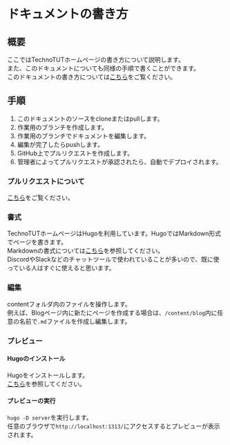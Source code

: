 # ドキュメントの書き方
## 概要
ここではTechnoTUTホームページの書き方について説明します。  
また、このドキュメントについても同様の手順で書くことができます。  
このドキュメントの書き方については[こちら](write-your-docs.md)をご覧ください。

## 手順
1. このドキュメントのソースをcloneまたはpullします。
2. 作業用のブランチを作成します。
3. 作業用のブランチでドキュメントを編集します。
4. 編集が完了したらpushします。
5. GitHub上でプルリクエストを作成します。
6. 管理者によってプルリクエストが承認されたら、自動でデプロイされます。

### プルリクエストについて
[こちら](https://backlog.com/ja/git-tutorial/pull-request/01/)をご覧ください。

### 書式
TechnoTUTホームページはHugoを利用しています。HugoではMarkdown形式でページを書きます。   
Markdownの書式については[こちら](https://www.markdown.jp/what-is-markdown/)を参照してください。  
DiscordやSlackなどのチャットツールで使われていることが多いので、既に使っている人はすぐに使えると思います。

### 編集
contentフォルダ内のファイルを操作します。  
例えば、Blogページ内に新たにページを作成する場合は、`/content/blog`内に任意の名前で`.md`ファイルを作成し編集します。  

### プレビュー
#### Hugoのインストール
Hugoをインストールします。  
[こちら](https://gohugo.io/getting-started/installing/)を参照してください。
#### プレビューの実行
`hugo -D server`を実行します。  
任意のブラウザで`http://localhost:1313/`にアクセスするとプレビューが表示されます。
